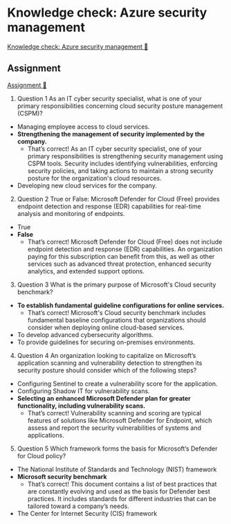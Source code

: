 # Knowledge check: Azure security management

[Knowledge check: Azure security management 🔗](https://www.coursera.org/learn/microsoft-sc-900-exam-preparation-and-practice/assignment-submission/k5TIp/knowledge-check-azure-security-management)

## Assignment

[Assignment 🔗](https://www.coursera.org/learn/microsoft-sc-900-exam-preparation-and-practice/assignment-submission/k5TIp/knowledge-check-azure-security-management/attempt)

1.  Question 1
    As an IT cyber security specialist, what is one of your primary responsibilities concerning cloud security posture management (CSPM)?

- Managing employee access to cloud services.
- **Strengthening the management of security implemented by the company.**
  - That’s correct! As an IT cyber security specialist, one of your primary responsibilities is strengthening security management using CSPM tools. Security includes identifying vulnerabilities, enforcing security policies, and taking actions to maintain a strong security posture for the organization's cloud resources.
- Developing new cloud services for the company.

2. Question 2
   True or False: Microsoft Defender for Cloud (Free) provides endpoint detection and response (EDR) capabilities for real-time analysis and monitoring of endpoints.

- True
- **False**
  - That’s correct! Microsoft Defender for Cloud (Free) does not include endpoint detection and response (EDR) capabilities. An organization paying for this subscription can benefit from this, as well as other services such as advanced threat protection, enhanced security analytics, and extended support options.

3. Question 3
   What is the primary purpose of Microsoft's Cloud security benchmark?

- **To establish fundamental guideline configurations for online services.**
  - That’s correct! Microsoft's Cloud security benchmark includes fundamental baseline configurations that organizations should consider when deploying online cloud-based services.
- To develop advanced cybersecurity algorithms.
- To provide guidelines for securing on-premises environments.

4. Question 4
   An organization looking to capitalize on Microsoft’s application scanning and vulnerability detection to strengthen its security posture should consider which of the following steps?

- Configuring Sentinel to create a vulnerability score for the application.
- Configuring Shadow IT for vulnerability scans.
- **Selecting an enhanced Microsoft Defender plan for greater functionality, including vulnerability scans.**
  - That’s correct! Vulnerability scanning and scoring are typical features of solutions like Microsoft Defender for Endpoint, which assess and report the security vulnerabilities of systems and applications.

5. Question 5
   Which framework forms the basis for Microsoft’s Defender for Cloud policy?

- The National Institute of Standards and Technology (NIST) framework
- **Microsoft security benchmark**
  - That’s correct! This document contains a list of best practices that are constantly evolving and used as the basis for Defender best practices. It includes standards for different industries that can be tailored toward a company’s needs.
- The Center for Internet Security (CIS) framework
